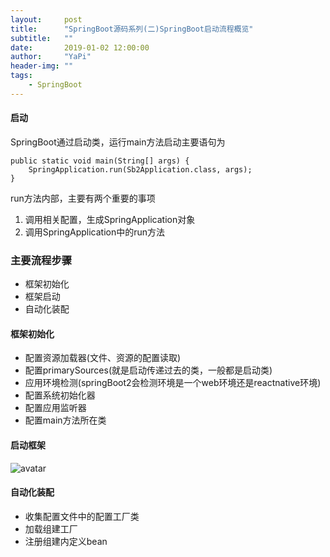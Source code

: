 ```yaml
---
layout:     post
title:      "SpringBoot源码系列(二)SpringBoot启动流程概览"
subtitle:   ""
date:       2019-01-02 12:00:00
author:     "YaPi"
header-img: ""
tags:
    - SpringBoot
---
```


#### 启动

SpringBoot通过启动类，运行main方法启动主要语句为

```
public static void main(String[] args) {
    SpringApplication.run(Sb2Application.class, args);
}
```
run方法内部，主要有两个重要的事项

1. 调用相关配置，生成SpringApplication对象
2. 调用SpringApplication中的run方法

### 主要流程步骤

- 框架初始化
- 框架启动
- 自动化装配

#### 框架初始化

- 配置资源加载器(文件、资源的配置读取)
- 配置primarySources(就是启动传递过去的类，一般都是启动类)
- 应用环境检测(springBoot2会检测环境是一个web环境还是reactnative环境)
- 配置系统初始化器
- 配置应用监听器
- 配置main方法所在类

#### 启动框架
![avatar](https://blog-1257627424.cos.ap-chengdu.myqcloud.com/springBoot%E6%BA%90%E7%A0%81/springboot%E5%90%AF%E5%8A%A8%E6%B5%81%E7%A8%8B.jpg)

#### 自动化装配

- 收集配置文件中的配置工厂类
- 加载组建工厂
- 注册组建内定义bean